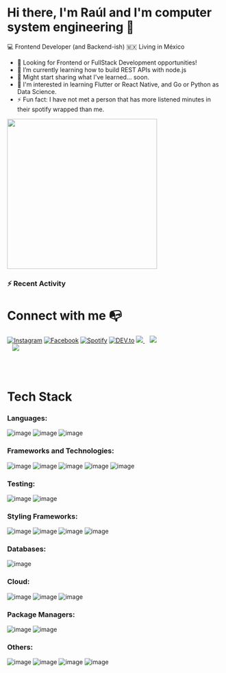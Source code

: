 <!-- @format -->

# Hi there, I'm Raúl and I'm computer system engineering 👋

:computer: Frontend Developer (and Backend-ish)
:mexico: Living in México

- 🔭 Looking for Frontend or FullStack Development opportunities!
- 🌱 I’m currently learning how to build REST APIs with node.js
- 👯 Might start sharing what I've learned... soon.
- 🥅 I'm interested in learning Flutter or React Native, and Go or Python as Data Science.
- ⚡ Fun fact: I have not met a person that has more listened minutes in their spotify wrapped than me.

<p>
  <a href="#"><img src="https://github-readme-stats-nine-ashen.vercel.app/api?username=ingrauladolfo&show_icons=true&count_private=true&theme=dark" width="350"></a>
</p>

### :zap: Recent Activity

<!--START_SECTION:activity-->

<!--END_SECTION:activity-->

# Connect with me :mailbox_with_no_mail:

<a href="https://www.instagram.com/iscratv" target="_blank"><img src="https://img.shields.io/badge/Instagram-%23E4405F.svg?&style=flat-square&logo=instagram&logoColor=white" alt="Instagram"></a>
<a href="https://www.facebook.com/iscratv" target="_blank"><img src="https://img.shields.io/badge/Facebook-%231877F2.svg?&style=flat-square&logo=facebook&logoColor=white" alt="Facebook"></a>
<a href="https://open.spotify.com/user/cylindrusskary" target="_blank"><img src="https://img.shields.io/badge/Spotify-%231ED760.svg?&style=flat-square&logo=spotify&logoColor=white" alt="Spotify"></a>
<a href="https://ingrauladolfo.dev" target="_blank"><img src="https://img.shields.io/badge/DEV-%230A0A0A.svg?&style=flat-square&logo=DEV.to&logoColor=white" alt="DEV.to"></a>
<a href="https://www.linkedin.com/in/ingrauladolfotorresvargas/" target="_blank">
<img src="https://img.shields.io/badge/linkedin-%230077B5.svg?&style=for-the-badge&logo=linkedin&logoColor=white" />
</a>&nbsp;&nbsp;
<a href="https://twitter.com/iscratv" target="_blank">
<img src="https://img.shields.io/badge/Twitter-1DA1F2?style=for-the-badge&logo=twitter&logoColor=white" />  
 </a>&nbsp;&nbsp;
<a href="https://mail.google.com/mail/u/0/?view=cm&to=ingrauladolfo.torresvargas@gmail.com&su=Let's%20connect!">
<img src="https://img.shields.io/badge/Gmail-D14836?style=for-the-badge&logo=gmail&logoColor=white" />  
 </a>&nbsp;&nbsp;

<br />

# Tech Stack

### Languages:

![image](https://img.shields.io/badge/HTML5-E34F26?style=for-the-badge&logo=html5&logoColor=white)
![image](https://img.shields.io/badge/CSS3-1572B6?style=for-the-badge&logo=css3&logoColor=white)
![image](https://img.shields.io/badge/JavaScript-F7DF1E?style=for-the-badge&logo=javascript&logoColor=black)

### Frameworks and Technologies:

![image](https://img.shields.io/badge/Node.js-43853D?style=for-the-badge&logo=node-dot-js&logoColor=white)
![image](https://img.shields.io/badge/Express.js-000000?style=for-the-badge&logo=express&logoColor=white)
![image](https://img.shields.io/badge/React-20232A?style=for-the-badge&logo=react&logoColor=61DAFB)
![image](https://img.shields.io/badge/Redux-593D88?style=for-the-badge&logo=redux&logoColor=white)
![image](https://img.shields.io/badge/React_Router-CA4245?style=for-the-badge&logo=react-router&logoColor=white)

### Testing:

![image](https://img.shields.io/badge/Jest-C21325?style=for-the-badge&logo=jest&logoColor=white)
![image](https://img.shields.io/badge/React_Testing_Library-38B2AC?style=for-the-badge&logo=testing-library&logoColor=white)

### Styling Frameworks:

![image](https://img.shields.io/badge/styled--components-DB7093?style=for-the-badge&logo=styled-components&logoColor=white)
![image](https://img.shields.io/badge/Bootstrap-563D7C?style=for-the-badge&logo=bootstrap&logoColor=white)
![image](https://img.shields.io/badge/Tailwind_CSS-38B2AC?style=for-the-badge&logo=tailwind-css&logoColor=white)
![image](https://img.shields.io/badge/Material--UI-0081CB?style=for-the-badge&logo=material-ui&logoColor=white)

### Databases:

![image](https://img.shields.io/badge/PostgreSQL-316192?style=for-the-badge&logo=postgresql&logoColor=white)

### Cloud:

![image](https://img.shields.io/badge/Netlify-00C7B7?style=for-the-badge&logo=netlify&logoColor=white)
![image](https://img.shields.io/badge/Heroku-430098?style=for-the-badge&logo=heroku&logoColor=white)
![image](https://img.shields.io/badge/firebase-ffca28?style=for-the-badge&logo=firebase&logoColor=black)

### Package Managers:

![image](https://img.shields.io/badge/npm-CB3837?style=for-the-badge&logo=npm&logoColor=white)
![image](https://img.shields.io/badge/Yarn-2C8EBB?style=for-the-badge&logo=yarn&logoColor=white)

### Others:

![image](https://img.shields.io/badge/Git-F05032?style=for-the-badge&logo=git&logoColor=white)
![image](https://img.shields.io/badge/Postman-FF6C37?style=for-the-badge&logo=Postman&logoColor=white)
![image](https://img.shields.io/badge/Visual_Studio_Code-0078D4?style=for-the-badge&logo=visual%20studio%20code&logoColor=white)
![image](https://img.shields.io/badge/Shell_Script-121011?style=for-the-badge&logo=gnu-bash&logoColor=white)

<br/>
